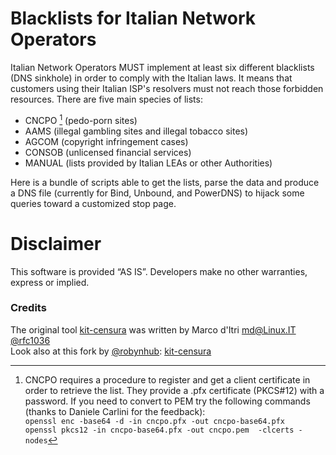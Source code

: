 # Blacklists for Italian Network Operators

Italian Network Operators MUST implement at least six different
blacklists (DNS sinkhole) in order to comply with the Italian laws.
It means that customers using their Italian ISP's resolvers must not reach those
forbidden resources.
There are five main species of lists:

- CNCPO [^0] (pedo-porn sites)
- AAMS (illegal gambling sites and illegal tobacco sites)
- AGCOM (copyright infringement cases)
- CONSOB (unlicensed financial services)
- MANUAL (lists provided by Italian LEAs or other Authorities)

Here is a bundle of scripts able to get the lists, parse the data and produce a
DNS file (currently for Bind, Unbound, and PowerDNS) to hijack some queries toward a customized stop
page.

[^0]: CNCPO requires a procedure to register and get a client certificate in order to
retrieve the list. They provide a .pfx certificate (PKCS#12) with a password.
If you need to convert to PEM try the following commands (thanks to Daniele Carlini
for the feedback):\
`openssl enc -base64 -d -in cncpo.pfx -out cncpo-base64.pfx`  
`openssl pkcs12 -in cncpo-base64.pfx -out cncpo.pem  -clcerts -nodes`
  
  
# Disclaimer

This software is provided ​“AS IS”. Developers make no other warranties, express or implied.

### Credits

The original tool [kit-censura](https://github.com/rfc1036/kit-censura) was written by Marco d'Itri <md@Linux.IT> [@rfc1036](https://github.com/rfc1036)  
Look also at this fork by [@robynhub](https://github.com/robynhub): [kit-censura](https://github.com/robynhub/kit-censura)
